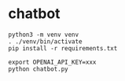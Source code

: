# chatbot

```shell
python3 -m venv venv
. ./venv/bin/activate
pip install -r requirements.txt

export OPENAI_API_KEY=xxx
python chatbot.py
```
